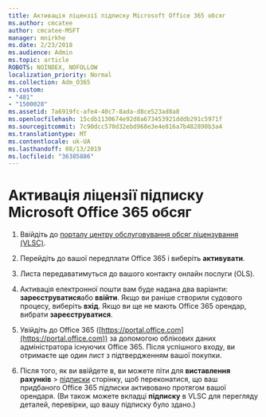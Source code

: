 ```yaml
---
title: Активація ліцензії підписку Microsoft Office 365 обсяг
ms.author: cmcatee
author: cmcatee-MSFT
manager: mnirkhe
ms.date: 2/23/2018
ms.audience: Admin
ms.topic: article
ROBOTS: NOINDEX, NOFOLLOW
localization_priority: Normal
ms.collection: Adm_O365
ms.custom:
- "481"
- "1500028"
ms.assetid: 7a6919fc-afe4-40c7-8ada-d8ce523ad8a8
ms.openlocfilehash: 15cdb1130674e92d8a673453921dddb291c5971f
ms.sourcegitcommit: 7c90dcc570d32ebd968e3e4e816a7b482890b3a4
ms.translationtype: MT
ms.contentlocale: uk-UA
ms.lasthandoff: 08/13/2019
ms.locfileid: "36385886"
---
```

# <a name="activating-a-microsoft-office-365-volume-license-subscription"></a>Активація ліцензії підписку Microsoft Office 365 обсяг

1. Ввійдіть до [порталу центру обслуговування обсяг ліцензування (VLSC)](http://go.microsoft.com/fwlink/p/?LinkId=329762).

2. Перейдіть до вашої передплати Office 365 і виберіть **активувати**.

3. Листа передаватимуться до вашого контакту онлайн послуги (OLS).

4. Активація електронної пошти вам буде надана два варіанти: **зареєструватися**або **ввійти**. Якщо ви раніше створили судового процесу, виберіть **вхід**. Якщо ви ще не мають Office 365 орендар, вибрати **зареєструватися**.

5. Увійдіть до Office 365 ([https://portal.office.com](https://portal.office.com)) за допомогою облікових даних адміністратора існуючих Office 365. Після успішного входу, ви отримаєте ще один лист з підтвердженням вашої покупки.

6. Після того, як ви ввійдете в, ви можете піти для **виставлення рахунків** \> [підписки](https://go.microsoft.com/fwlink/p/?linkid=842054) сторінку, щоб переконатися, що ваш придбаного Office 365 підписки активовано протягом вашої орендаря. (Ви також можете вкладці **підписку** в VLSC для перегляду деталей, перевірки, що вашу підписку було здано.)